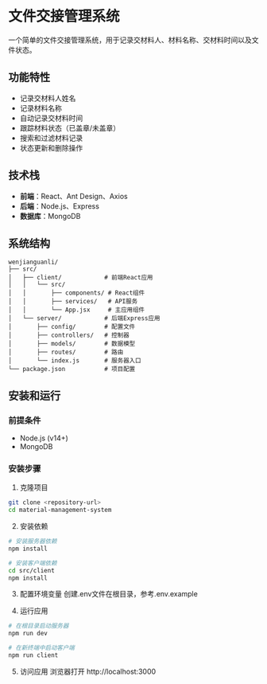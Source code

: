 # 文件交接管理系统

一个简单的文件交接管理系统，用于记录交材料人、材料名称、交材料时间以及文件状态。

## 功能特性

- 记录交材料人姓名
- 记录材料名称
- 自动记录交材料时间
- 跟踪材料状态（已盖章/未盖章）
- 搜索和过滤材料记录
- 状态更新和删除操作

## 技术栈

- **前端**：React、Ant Design、Axios
- **后端**：Node.js、Express
- **数据库**：MongoDB

## 系统结构

```
wenjianguanli/
├── src/
│   ├── client/            # 前端React应用
│   │   └── src/
│   │       ├── components/ # React组件
│   │       ├── services/   # API服务
│   │       └── App.jsx     # 主应用组件
│   └── server/            # 后端Express应用
│       ├── config/        # 配置文件
│       ├── controllers/   # 控制器
│       ├── models/        # 数据模型
│       ├── routes/        # 路由
│       └── index.js       # 服务器入口
└── package.json           # 项目配置
```

## 安装和运行

### 前提条件

- Node.js (v14+)
- MongoDB

### 安装步骤

1. 克隆项目
```bash
git clone <repository-url>
cd material-management-system
```

2. 安装依赖
```bash
# 安装服务器依赖
npm install

# 安装客户端依赖
cd src/client
npm install
```

3. 配置环境变量
创建.env文件在根目录，参考.env.example

4. 运行应用
```bash
# 在根目录启动服务器
npm run dev

# 在新终端中启动客户端
npm run client
```

5. 访问应用
浏览器打开 http://localhost:3000 
